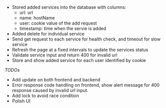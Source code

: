 - Stored added services into the database with columns:
   - url: url
   - name: hostName
   - user: cookie value of the add request
   - timestamp: time when the servie is added
- Added delete for individual service
- Send get request to each service for health check, and timeout for slow service
- Refresh the page at a fixed intervals to update the services status
- Validate service input and return 400 for invalid url
- Store and show added service for each user identified by cookie 

*TODOs*
- Add update on both frontend and backend
- Error response code handling on frontend, show alert message for 400 response caused by invalid url input.
- Add lock to avoid race condition
- Polish UI
